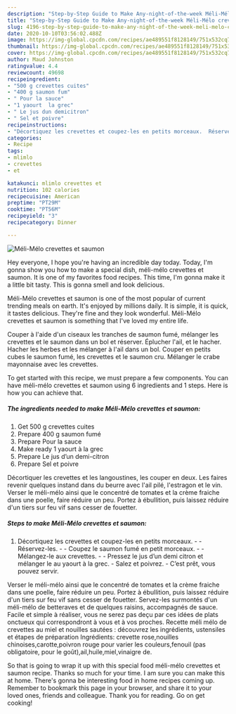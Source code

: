 ```yaml
---
description: "Step-by-Step Guide to Make Any-night-of-the-week Méli-Mélo crevettes et saumon"
title: "Step-by-Step Guide to Make Any-night-of-the-week Méli-Mélo crevettes et saumon"
slug: 4196-step-by-step-guide-to-make-any-night-of-the-week-meli-melo-crevettes-et-saumon
date: 2020-10-10T03:56:02.488Z
image: https://img-global.cpcdn.com/recipes/ae489551f8128149/751x532cq70/meli-melo-crevettes-et-saumon-photo-principale-de-la-recette.jpg
thumbnail: https://img-global.cpcdn.com/recipes/ae489551f8128149/751x532cq70/meli-melo-crevettes-et-saumon-photo-principale-de-la-recette.jpg
cover: https://img-global.cpcdn.com/recipes/ae489551f8128149/751x532cq70/meli-melo-crevettes-et-saumon-photo-principale-de-la-recette.jpg
author: Maud Johnston
ratingvalue: 4.4
reviewcount: 49698
recipeingredient:
- "500 g crevettes cuites"
- "400 g saumon fum"
- " Pour la sauce"
- "1 yaourt  la grec"
- " Le jus dun demicitron"
- " Sel et poivre"
recipeinstructions:
- "Décortiquez les crevettes et coupez-les en petits morceaux.  Réservez-les.  Coupez le saumon fumé en petit morceaux.  Mélangez-le aux crevettes.  Pressez le jus d’un demi citron et mélanger le au yaourt à la grec. Salez et poivrez. C’est prêt, vous pouvez servir."
categories:
- Recipe
tags:
- mlimlo
- crevettes
- et

katakunci: mlimlo crevettes et 
nutrition: 102 calories
recipecuisine: American
preptime: "PT29M"
cooktime: "PT56M"
recipeyield: "3"
recipecategory: Dinner

---
```



![Méli-Mélo crevettes et saumon](https://img-global.cpcdn.com/recipes/ae489551f8128149/751x532cq70/meli-melo-crevettes-et-saumon-photo-principale-de-la-recette.jpg)

Hey everyone, I hope you're having an incredible day today. Today, I'm gonna show you how to make a special dish, méli-mélo crevettes et saumon. It is one of my favorites food recipes. This time, I'm gonna make it a little bit tasty. This is gonna smell and look delicious.

Méli-Mélo crevettes et saumon is one of the most popular of current trending meals on earth. It's enjoyed by millions daily. It is simple, it is quick, it tastes delicious. They're fine and they look wonderful. Méli-Mélo crevettes et saumon is something that I've loved my entire life.

Couper à l&#39;aide d&#39;un ciseaux les tranches de saumon fumé, mélanger les crevettes et le saumon dans un bol et réserver. Éplucher l&#39;ail, et le hacher. Hacher les herbes et les mélanger à l&#39;ail dans un bol. Couper en petits cubes le saumon fumé, les crevettes et le saumon cru. Mélanger le crabe mayonnaise avec les crevettes.


To get started with this recipe, we must prepare a few components. You can have méli-mélo crevettes et saumon using 6 ingredients and 1 steps. Here is how you can achieve that.

<!--inarticleads1-->

##### The ingredients needed to make Méli-Mélo crevettes et saumon:

1. Get 500 g crevettes cuites
1. Prepare 400 g saumon fumé
1. Prepare  Pour la sauce
1. Make ready 1 yaourt à la grec
1. Prepare  Le jus d’un demi-citron
1. Prepare  Sel et poivre


Décortiquer les crevettes et les langoustines, les couper en deux. Les faires revenir quelques instand dans du beurre avec l&#39;ail pilé, l&#39;estragon et le vin. Verser le méli-mélo ainsi que le concentré de tomates et la crème fraiche dans une poelle, faire réduire un peu. Portez à ébullition, puis laissez réduire d&#39;un tiers sur feu vif sans cesser de fouetter. 

<!--inarticleads2-->

##### Steps to make Méli-Mélo crevettes et saumon:

1. Décortiquez les crevettes et coupez-les en petits morceaux. -  - Réservez-les. -  - Coupez le saumon fumé en petit morceaux. -  - Mélangez-le aux crevettes. -  - Pressez le jus d’un demi citron et mélanger le au yaourt à la grec. - Salez et poivrez. - C’est prêt, vous pouvez servir.


Verser le méli-mélo ainsi que le concentré de tomates et la crème fraiche dans une poelle, faire réduire un peu. Portez à ébullition, puis laissez réduire d&#39;un tiers sur feu vif sans cesser de fouetter. Servez-les surmontés d&#39;un méli-mélo de betteraves et de quelques raisins, accompagnés de sauce. Facile et simple à réaliser, vous ne serez pas deçu par ces idées de plats onctueux qui correspondront à vous et à vos proches. Recette méli mélo de crevettes au miel et nouilles sautées : découvrez les ingrédients, ustensiles et étapes de préparation Ingrédients: crevette rose,nouilles chinoises,carotte,poivron rouge pour varier les couleurs,fenouil (pas obligatoire, pour le goût),ail,huile,miel,vinaigre de. 

So that is going to wrap it up with this special food méli-mélo crevettes et saumon recipe. Thanks so much for your time. I am sure you can make this at home. There's gonna be interesting food in home recipes coming up. Remember to bookmark this page in your browser, and share it to your loved ones, friends and colleague. Thank you for reading. Go on get cooking!
